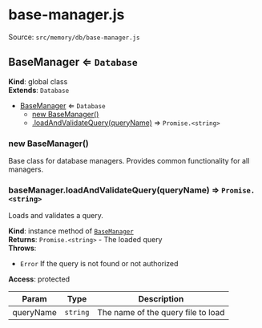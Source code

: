 # base-manager.js

Source: `src/memory/db/base-manager.js`

<a name="BaseManager"></a>

## BaseManager ⇐ <code>Database</code>
**Kind**: global class  
**Extends**: <code>Database</code>  

* [BaseManager](#BaseManager) ⇐ <code>Database</code>
    * [new BaseManager()](#new_BaseManager_new)
    * [.loadAndValidateQuery(queryName)](#BaseManager+loadAndValidateQuery) ⇒ <code>Promise.&lt;string&gt;</code>

<a name="new_BaseManager_new"></a>

### new BaseManager()
Base class for database managers.
Provides common functionality for all managers.

<a name="BaseManager+loadAndValidateQuery"></a>

### baseManager.loadAndValidateQuery(queryName) ⇒ <code>Promise.&lt;string&gt;</code>
Loads and validates a query.

**Kind**: instance method of [<code>BaseManager</code>](#BaseManager)  
**Returns**: <code>Promise.&lt;string&gt;</code> - The loaded query  
**Throws**:

- <code>Error</code> If the query is not found or not authorized

**Access**: protected  

| Param | Type | Description |
| --- | --- | --- |
| queryName | <code>string</code> | The name of the query file to load |

